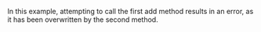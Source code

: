 In this example, attempting to call the first add method results in an error, as it has been overwritten by the second method.
